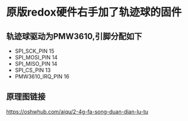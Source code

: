 # 原版redox硬件右手加了轨迹球的固件

## 轨迹球驱动为PMW3610,引脚分配如下
- SPI_SCK_PIN     15
- SPI_MOSI_PIN    14
- SPI_MISO_PIN    14
- SPI_CS_PIN      13
- PMW3610_IRQ_PIN 16

## 原理图链接
https://oshwhub.com/aiqu/2-4g-fa-song-duan-dian-lu-tu